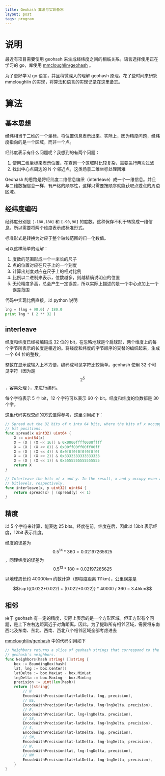```yaml
---
title: Geohash 算法与实现备忘
layout: post
tags: program
---
```


# 说明

最近有项目需要使用 geohash 来生成经纬度之间的相临关系。语言选择使用正在学习的 go，库使用 [mmcloughlin/geohash][] 。

为了更好学习 go 语言，并且稍微深入的理解 geohash 原理。花了些时间来研究 mmcloughlin 的实现，将算法和语言的实现记录在这里备忘。

[mmcloughlin/geohash]: https://github.com/mmcloughlin/geohash



# 算法

## 基本思想

经纬相当于二维的一个坐标，将位置信息表示出来。实际上，因为精度问题，经纬度指向的是一个区域，而非一个点。

经纬度表示有什么问题呢？我想到的有两个问题：

1. 使用二维坐标来表示位置，在查询一个区域时比较复杂，需要进行两次过滤
2. 找出中心点周边的 N 个邻近点，这类场景二维坐标处理困难

Geohash 的思路是将经纬度二维信息编织（interleave）成一个一维信息。并且与二维数据信息一样，有严格的顺序性，这样只需要按顺序就能获取点或点的周边区域。


## 经纬度编码

经纬度分别是 `[-180,180]` 和 `[-90,90]` 的度数。这种保存不利于转换成一维信息。所以需要将两个维度表示成标准形式。

标准形式是转换为对应于整个轴线范围的归一化数值。

可以这样简单的理解：

1. 度数的范围形成一个一米长的尺子
2. 点的位置对应在尺子上的一个刻度
3. 计算出刻度对应在尺子上的相对比例
4. 比例以二进制来表示，位数越多，则越精确说明点的位置
5. 无论精度多高，总会产生一定误差，所以实际上描述的是一个中心点加上一个误差范围

代码中实现比例直接，以 python 说明

```python
lng = (lng + 90.0) / 180.0
print lng * ( 2 ** 32 )
```

## interleave

经度和纬度已经被编码成 32 位的 bit，在忽略地球是个扁球形，两个维度上的每个字节所表示的长度是相近的。将经度和纬度的字节顺序的交替的编织起来，生成一个 64 位的整数。

整数在显示或输入上不方便，编码成可见字符比较简单。geohash 使用 32 个可见字符（因为是 $$2^5$$ ，容易处理 ），来进行编码。

每个字符表示 5 个 bit，12 个字符可以表示 60 个 bit。经度和纬度的位数都是 30 个字。

这里代码实现交织的方式值得参考，这里引用如下：

```go
// Spread out the 32 bits of x into 64 bits, where the bits of x occupy even
// bit positions.
func spread(x uint32) uint64 {
	X := uint64(x)
	X = (X | (X << 16)) & 0x0000ffff0000ffff
	X = (X | (X << 8)) & 0x00ff00ff00ff00ff
	X = (X | (X << 4)) & 0x0f0f0f0f0f0f0f0f
	X = (X | (X << 2)) & 0x3333333333333333
	X = (X | (X << 1)) & 0x5555555555555555
	return X
}

// Interleave the bits of x and y. In the result, x and y occupy even and odd
// bitlevels, respectively.
func interleave(x, y uint32) uint64 {
	return spread(x) | (spread(y) << 1)
}
```

## 精度

以 5 个字符来计算，能表达 25 bits。经度在前，纬度在后，因此以 13bit 表示经度，12bit 表示纬度。

经度的误差为 $${0.5}^{14} * 360 = 0.02197265625$$ ，同理纬度的误差为 $${0.5}^{13} * 180 = 0.02197265625$$

以地球周长约 40000km 约数计算（即每度距离 111km），公里误差是 

$$\sqrt{(0.022*0.022) + (0.022*0.022)} * 40000 / 360 = 3.45km$$


## 相邻

由于 geohash 有一定的精度，实际上表示的是一个方形区域。但正方形有个问题，是上下左右边距离近于对角距离。因此，为了提取所有相邻区域，需要将东南西北及东南、东北、西南、西北八个相邻区域全部考虑进去

[mmcloughlin/geohash][] 中的代码引用如下

```go
// Neighbors returns a slice of geohash strings that correspond to the provided
// geohash's neighbors.
func Neighbors(hash string) []string {
	box := BoundingBox(hash)
	lat, lng := box.Center()
	latDelta := box.MaxLat - box.MinLat
	lngDelta := box.MaxLng - box.MinLng
	precision := uint(len(hash))
	return []string{
		// N
		EncodeWithPrecision(lat+latDelta, lng, precision),
		// NE,
		EncodeWithPrecision(lat+latDelta, lng+lngDelta, precision),
		// E,
		EncodeWithPrecision(lat, lng+lngDelta, precision),
		// SE,
		EncodeWithPrecision(lat-latDelta, lng+lngDelta, precision),
		// S,
		EncodeWithPrecision(lat-latDelta, lng, precision),
		// SW,
		EncodeWithPrecision(lat-latDelta, lng-lngDelta, precision),
		// W,
		EncodeWithPrecision(lat, lng-lngDelta, precision),
		// NW
		EncodeWithPrecision(lat+latDelta, lng-lngDelta, precision),
	}
}
```


